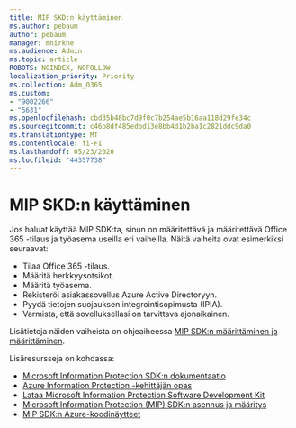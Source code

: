 ```yaml
---
title: MIP SKD:n käyttäminen
ms.author: pebaum
author: pebaum
manager: mnirkhe
ms.audience: Admin
ms.topic: article
ROBOTS: NOINDEX, NOFOLLOW
localization_priority: Priority
ms.collection: Adm_O365
ms.custom:
- "9002266"
- "5631"
ms.openlocfilehash: cbd35b48bc7d9f0c7b254ae5b16aa118d29fe34c
ms.sourcegitcommit: c46b8df485edbd13e8bb4d1b2ba1c2821ddc9da0
ms.translationtype: MT
ms.contentlocale: fi-FI
ms.lasthandoff: 05/23/2020
ms.locfileid: "44357738"
---
```

# <a name="using-mip-skd"></a>MIP SKD:n käyttäminen

Jos haluat käyttää MIP SDK:ta, sinun on määritettävä ja määritettävä Office 365 -tilaus ja työasema useilla eri vaiheilla. Näitä vaiheita ovat esimerkiksi seuraavat:

- Tilaa Office 365 -tilaus.
- Määritä herkkyysotsikot.
- Määritä työasema.
- Rekisteröi asiakassovellus Azure Active Directoryyn.
- Pyydä tietojen suojauksen integrointisopimusta (IPIA).
- Varmista, että sovelluksellasi on tarvittava ajonaikainen.

Lisätietoja näiden vaiheista on ohjeaiheessa [MIP SDK:n määrittäminen ja määrittäminen](https://docs.microsoft.com/information-protection/develop/setup-configure-mip).

Lisäresursseja on kohdassa:

- [Microsoft Information Protection SDK:n dokumentaatio](https://docs.microsoft.com/information-protection/develop/)
- [Azure Information Protection -kehittäjän opas](https://docs.microsoft.com/azure/information-protection/develop/developers-guide)
- [Lataa Microsoft Information Protection Software Development Kit](https://www.microsoft.com/download/details.aspx?id=57392)
- [Microsoft Information Protection (MIP) SDK:n asennus ja määritys](https://docs.microsoft.com/information-protection/develop/setup-configure-mip)
- [MIP SDK:n Azure-koodinäytteet](https://azure.microsoft.com/resources/samples/?sort=0&term=mipsdk)
